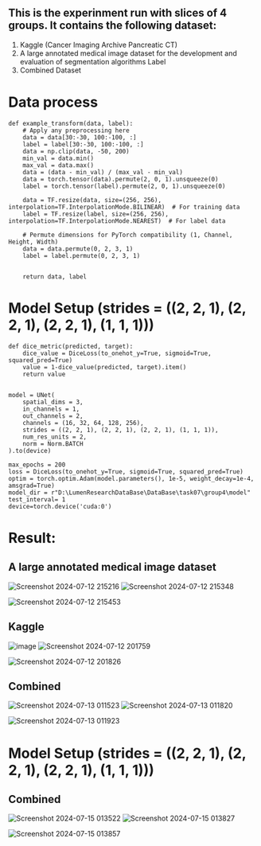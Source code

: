 ## This is the experinment run with slices of 4 groups. It contains the following dataset: 
1. Kaggle (Cancer Imaging Archive Pancreatic CT)
2. A large annotated medical image dataset for the development and evaluation of segmentation algorithms Label
3. Combined Dataset


# Data process

    def example_transform(data, label):
        # Apply any preprocessing here
        data = data[30:-30, 100:-100, :]
        label = label[30:-30, 100:-100, :]
        data = np.clip(data, -50, 200)
        min_val = data.min()
        max_val = data.max()
        data = (data - min_val) / (max_val - min_val)
        data = torch.tensor(data).permute(2, 0, 1).unsqueeze(0)
        label = torch.tensor(label).permute(2, 0, 1).unsqueeze(0)
        
        data = TF.resize(data, size=(256, 256), interpolation=TF.InterpolationMode.BILINEAR)  # For training data
        label = TF.resize(label, size=(256, 256), interpolation=TF.InterpolationMode.NEAREST)  # For label data
    
        # Permute dimensions for PyTorch compatibility (1, Channel, Height, Width)
        data = data.permute(0, 2, 3, 1)
        label = label.permute(0, 2, 3, 1)
        
        
        return data, label

# Model Setup (strides = ((2, 2, 1), (2, 2, 1), (2, 2, 1), (1, 1, 1)))

    def dice_metric(predicted, target):
        dice_value = DiceLoss(to_onehot_y=True, sigmoid=True, squared_pred=True)
        value = 1-dice_value(predicted, target).item()
        return value

        
    model = UNet(
        spatial_dims = 3,
        in_channels = 1,
        out_channels = 2,
        channels = (16, 32, 64, 128, 256),
        strides = ((2, 2, 1), (2, 2, 1), (2, 2, 1), (1, 1, 1)),
        num_res_units = 2,
        norm = Norm.BATCH
    ).to(device)

    max_epochs = 200
    loss = DiceLoss(to_onehot_y=True, sigmoid=True, squared_pred=True)
    optim = torch.optim.Adam(model.parameters(), 1e-5, weight_decay=1e-4, amsgrad=True)
    model_dir = r"D:\LumenResearchDataBase\DataBase\task07\group4\model"
    test_interval= 1
    device=torch.device('cuda:0')
    


# Result:
## A large annotated medical image dataset
![Screenshot 2024-07-12 215216](https://github.com/user-attachments/assets/45f02539-fb70-4719-be00-ccacee3c1d0c)
![Screenshot 2024-07-12 215348](https://github.com/user-attachments/assets/13b012ea-9c5d-4b56-85c7-f84145fdd8a5)

![Screenshot 2024-07-12 215453](https://github.com/user-attachments/assets/e569312d-6123-49d1-ad5f-78258046a73b)


## Kaggle
![image](https://github.com/user-attachments/assets/bb03301e-caf6-4385-8b0c-d49733f48b6b)
![Screenshot 2024-07-12 201759](https://github.com/user-attachments/assets/0546b682-ec13-49fe-b896-5733c0ecd261)

![Screenshot 2024-07-12 201826](https://github.com/user-attachments/assets/81853e73-51ee-45d2-927d-e4332cfd6993)

## Combined
![Screenshot 2024-07-13 011523](https://github.com/user-attachments/assets/fc15bc34-16c3-4033-b440-3a220cac1b49)
![Screenshot 2024-07-13 011820](https://github.com/user-attachments/assets/b992a30d-8c13-401c-846c-aa22554b3848)

![Screenshot 2024-07-13 011923](https://github.com/user-attachments/assets/a8ef959b-575c-4934-a6af-9ea23a3214dd)


# Model Setup (strides = ((2, 2, 1), (2, 2, 1), (2, 2, 1), (1, 1, 1)))
## Combined
![Screenshot 2024-07-15 013522](https://github.com/user-attachments/assets/5b324308-86f8-427e-80ec-1d431f44807f)
![Screenshot 2024-07-15 013827](https://github.com/user-attachments/assets/01b8224d-c5a3-4adc-95ad-fe5b5d11861e)

![Screenshot 2024-07-15 013857](https://github.com/user-attachments/assets/5f141335-2e34-4fea-b4c5-a61ec06a6388)




